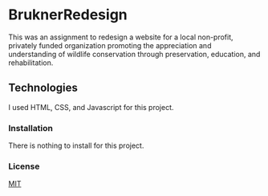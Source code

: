 # BruknerRedesign
This was an assignment to redesign a website for a local non-profit, privately funded organization promoting the appreciation and understanding of wildlife conservation through preservation, education, and rehabilitation.

## Technologies
I used HTML, CSS, and Javascript for this project. 







### Installation
There is nothing to install for this project. 


### License
[MIT](https://choosealicense.com/licenses/mit/)
